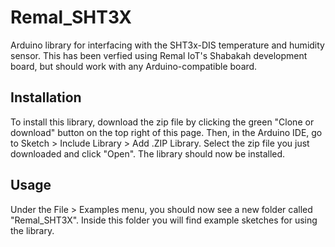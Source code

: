 # Remal_SHT3X
Arduino library for interfacing with the SHT3x-DIS temperature and humidity sensor. This has been verfied using Remal IoT's Shabakah development board, but should work with any Arduino-compatible board.

## Installation
To install this library, download the zip file by clicking the green "Clone or download" button on the top right of this page. Then, in the Arduino IDE, go to Sketch > Include Library > Add .ZIP Library. Select the zip file you just downloaded and click "Open". The library should now be installed.

## Usage
Under the File > Examples menu, you should now see a new folder called "Remal_SHT3X". Inside this folder you will find example sketches for using the library.
